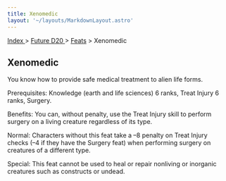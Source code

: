 ```yaml
---
title: Xenomedic
layout: '~/layouts/MarkdownLayout.astro'
---
```


[ Index ](/) > [ Future D20 ](/future.d20.srd) > [Feats](/future.d20.srd/feats) > Xenomedic

## Xenomedic

You know how to provide safe medical treatment to alien life forms.

Prerequisites: Knowledge (earth and life sciences) 6 ranks, Treat Injury 6
ranks, Surgery.

Benefits: You can, without penalty, use the Treat Injury skill to perform
surgery on a living creature regardless of its type.

Normal: Characters without this feat take a –8 penalty on Treat Injury checks
(–4 if they have the Surgery feat) when performing surgery on creatures of a
different type.

Special: This feat cannot be used to heal or repair nonliving or inorganic
creatures such as constructs or undead.

